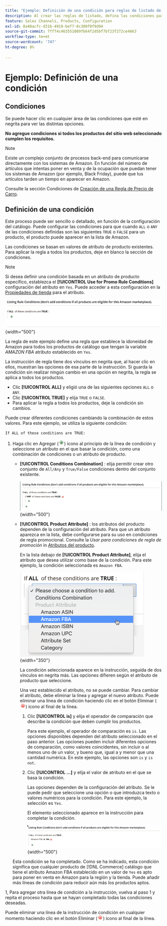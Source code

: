 ```yaml
---
title: "Ejemplo: Definición de una condición para reglas de listado de Amazon"
description: Al crear las reglas de listado, defina las condiciones para identificar los productos del catálogo de Commerce que se enumerarán en Amazon Marketplace.
feature: Sales Channels, Products, Configuration
exl-id: 8a48acfc-d31b-4919-bef7-8c300f0f9d94
source-git-commit: 7fff4c463551089fb64f2d5bf7bf23f272ce4663
workflow-type: tm+mt
source-wordcount: '747'
ht-degree: 0%

---
```


# Ejemplo: Definición de una condición

## Condiciones

Se puede hacer clic en cualquier área de las condiciones que esté en negrita para ver las distintas opciones.

**No agregue condiciones si todos los productos del sitio web seleccionado cumplen los requisitos.**

>[!NOTE]
>
>Existe un complejo conjunto de procesos back-end para comunicarse directamente con los sistemas de Amazon. En función del número de artículos que intentas poner en venta y de la ocupación que puedan tener los sistemas de Amazon (por ejemplo, Black Friday), puede que tus artículos tarden un tiempo en aparecer en Amazon.

Consulte la sección Condiciones de [Creación de una Regla de Precio de Carro](https://experienceleague.adobe.com/docs/commerce-admin/marketing/promotions/catalog-rules/price-rules-catalog-create.html).

## Definición de una condición

Este proceso puede ser sencillo o detallado, en función de la configuración del catálogo. Puede configurar las condiciones para que cuando `ALL` o `ANY` de las condiciones definidas son las siguientes `TRUE` o `FALSE` para un producto, el producto puede aparecer en la lista de Amazon.

Las condiciones se basan en valores de atributo de producto existentes. Para aplicar la regla a todos los productos, deje en blanco la sección de condiciones.

>[!NOTE]
>
>Si desea definir una condición basada en un atributo de producto específico, establezca el **[!UICONTROL Use for Promo Rule Conditions]** configuración del atributo en `Yes`. Puede acceder a esta configuración en la [Propiedades de tienda](https://experienceleague.adobe.com/docs/commerce-admin/catalog/product-attributes/product-attributes-add.html) para el atributo.

![Condición: línea 1](assets/ob-listing-rule-conditions-start.png){width="500"}

La regla de este ejemplo define una regla que establece la idoneidad de Amazon para todos los productos de catálogo que tengan la variable _AMAZON FBA_ atributo establecido en `Yes`.

La instrucción de regla tiene dos vínculos en negrita que, al hacer clic en ellos, muestran las opciones de esa parte de la instrucción. Si guarda la condición sin realizar ningún cambio en una opción en negrita, la regla se aplica a todos los productos.

- Clic **[!UICONTROL ALL]** y eligió una de las siguientes opciones `ALL` o `ANY`.
- Clic **[!UICONTROL TRUE]** y elija `TRUE` o `FALSE`.
- Para aplicar la regla a todos los productos, deje la condición sin cambios.

Puede crear diferentes condiciones cambiando la combinación de estos valores. Para este ejemplo, se utiliza la siguiente condición:

`If ALL of these conditions are TRUE:`

1. Haga clic en Agregar (![Icono Agregar](assets/btn-add-grn.png)) icono al principio de la línea de condición y seleccione un atributo en el que basar la condición, como una combinación de condiciones o un atributo de producto.

   - **[!UICONTROL Conditions Combination]** : elija permitir crear otro conjunto de `All/Any` y `True/False` condiciones dentro del conjunto existente.

     ![Combinación de condiciones](assets/ob-conditions-combinations.png){width="500"}

   - **[!UICONTROL Product Attribute]** : los atributos del producto dependen de la configuración del atributo. Para que un atributo aparezca en la lista, debe configurarse para su uso en condiciones de regla promocional. Consulte la _Usar para condiciones de regla de promoción_ in [Atributos del producto](https://experienceleague.adobe.com/docs/commerce-admin/catalog/product-attributes/product-attributes.html).

     En la lista debajo de **[!UICONTROL Product Attribute]**, elija el atributo que desea utilizar como base de la condición. Para este ejemplo, la condición seleccionada es `Amazon FBA`.

     ![Línea de condición 2, parte 2](assets/ob-condition-attribute-dropdown.png){width="350"}

     La condición seleccionada aparece en la instrucción, seguida de dos vínculos en negrita más. Las opciones difieren según el atributo de producto que seleccione.

     Una vez establecido el atributo, no se puede cambiar. Para cambiar el atributo, debe eliminar la línea y agregar el nuevo atributo. Puede eliminar una línea de condición haciendo clic en el botón Eliminar (![Icono Eliminar](assets/btn-del-red.png)) icono al final de la línea.

      1. Clic **[!UICONTROL is]** y elija el operador de comparación que describe la condición que deben cumplir los productos.

         Para este ejemplo, el operador de comparación es `is`. Las opciones disponibles dependen del atributo seleccionado en el paso anterior. Las opciones pueden incluir diferentes opciones de comparación, como valores coincidentes, sin incluir o al menos uno de un valor, y bueno que, igual a y menor que una cantidad numérica. En este ejemplo, las opciones son `is` y `is not`.

      1. Clic **[!UICONTROL ...]** y elija el valor de atributo en el que se basa la condición.

         Las opciones dependen de la configuración del atributo. Se le puede pedir que seleccione una opción o que introduzca texto o valores numéricos para la condición. Para este ejemplo, la selección es `Yes`.

         El elemento seleccionado aparece en la instrucción para completar la condición.

         ![Línea de condición 2, parte 3](assets/ob-listing-rule-condition-is.png){width="500"}

   Esta condición se ha completado. Como se ha indicado, esta condición significa que cualquier producto de [!DNL Commerce] catálogo que tiene el atributo Amazon FBA establecido en un valor de `Yes` es apto para poner en venta en Amazon para la región y la tienda. Puede añadir más líneas de condición para reducir aún más los productos aptos.

1, Para agregar otra línea de condición a la instrucción, vuelva al paso 1 y repita el proceso hasta que se hayan completado todas las condiciones deseadas.

Puede eliminar una línea de la instrucción de condición en cualquier momento haciendo clic en el botón Eliminar (![Icono Eliminar](assets/btn-del-red.png)) icono al final de la línea.
